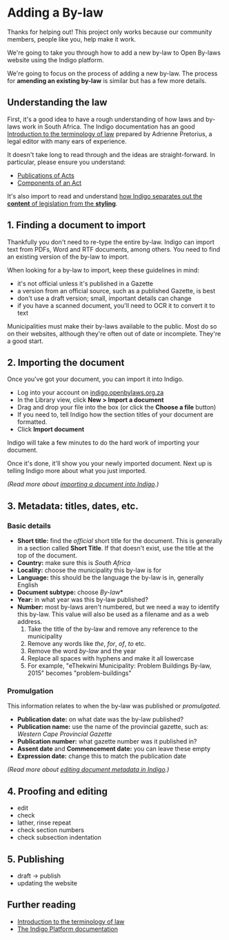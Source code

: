 # Adding a By-law

Thanks for helping out! This project only works because our community members, people like you, help make it work.

We're going to take you through how to add a new by-law to Open By-laws website using the Indigo platform.

We're going to focus on the process of adding a new by-law. The process for **amending an existing by-law** is similar but has a few more details.

## Understanding the law

First, it's a good idea to have a rough understanding of how laws and by-laws work in South Africa. The Indigo documentation has an good [Introduction to the terminology of law](http://indigo.readthedocs.org/en/latest/guide/law-intro.html) prepared by Adrienne Pretorius, a legal editor with many ears of experience.

It doesn't take long to read through and the ideas are straight-forward. In particular, please ensure you understand:

* [Publications of Acts](http://indigo.readthedocs.org/en/latest/guide/law-intro.html#publication-of-acts)
* [Components of an Act](http://indigo.readthedocs.org/en/latest/guide/law-intro.html#components-parts-of-an-act)

It's also import to read and understand [how Indigo separates out the **content** of legislation from the **styling**](http://indigo.readthedocs.org/en/latest/guide/principles.html).

## 1. Finding a document to import

Thankfully you don't need to re-type the entire by-law. Indigo can import text from PDFs, Word and RTF documents, among others. You need to find
an existing version of the by-law to import.

When looking for a by-law to import, keep these guidelines in mind:

* it's not official unless it's published in a Gazette
* a version from an official source, such as a published Gazette, is best
* don't use a draft version; small, important details can change
* if you have a scanned document, you'll need to OCR it to convert it to text

Municipalities must make their by-laws available to the public. Most do so on their websites, although they're often
out of date or incomplete. They're a good start.

## 2. Importing the document

Once you've got your document, you can import it into Indigo.

* Log into your account on [indigo.openbylaws.org.za](https://indigo.openbylaws.org.za)
* In the Library view, click **New > Import a document**
* Drag and drop your file into the box (or click the **Choose a file** button)
* If you need to, tell Indigo how the section titles of your document are formatted.
* Click **Import document**

Indigo will take a few minutes to do the hard work of importing your document.

Once it's done, it'll show you your newly imported document. Next up is telling Indigo more about what you
just imported.

*(Read more about [importing a document into Indigo](http://indigo.readthedocs.org/en/latest/guide/managing.html#importing-a-new-document).)*

## 3. Metadata: titles, dates, etc.

### Basic details

* **Short title:** find the *official* short title for the document. This is generally in a section called **Short Title**. If that doesn't exist, use the title at the top of the document.
* **Country:** make sure this is *South Africa*
* **Locality:** choose the municipality this by-law is for
* **Language:** this should be the language the by-law is in, generally English
* **Document subtype:** choose *By-law**
* **Year:** in what year was this by-law published?
* **Number:** most by-laws aren't numbered, but we need a way to identify this by-law. This value will also be used as a filename and as a web address.
  1. Take the title of the by-law and remove any reference to the municipality
  2. Remove any words like *the*, *for*, *of*, *to* etc.
  3. Remove the word *by-law* and the year
  4. Replace all spaces with hyphens and make it all lowercase
  5. For example, "eThekwini Municipality: Problem Buildings By-law, 2015" becomes "problem-buildings"

### Promulgation

This information relates to when the by-law was published or *promulgated*.

* **Publication date:** on what date was the by-law published?
* **Publication name:** use the name of the provincial gazette, such as: *Western Cape Provincial Gazette*
* **Publication number:** what gazette number was it published in?
* **Assent date** and **Commencement date:** you can leave these empty
* **Expression date:** change this to match the publication date

*(Read more about [editing document metadata in Indigo](http://indigo.readthedocs.org/en/latest/guide/metadata.html).)*

## 4. Proofing and editing

* edit
* check
* lather, rinse repeat
* check section numbers
* check subsection indentation

## 5. Publishing

* draft -> publish
* updating the website

## Further reading

* [Introduction to the terminology of law](http://indigo.readthedocs.org/en/latest/guide/law-intro.html)
* [The Indigo Platform documentation](http://indigo.readthedocs.org/en/latest/index.html)
